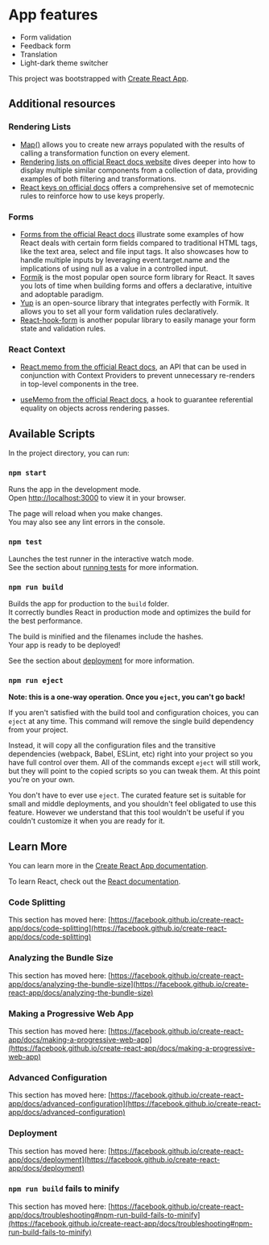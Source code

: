 # App features
- Form validation
- Feedback form
- Translation
- Light-dark theme switcher

This project was bootstrapped with [Create React App](https://github.com/facebook/create-react-app).

## Additional resources
### Rendering Lists
- [Map()](https://developer.mozilla.org/en-US/docs/Web/JavaScript/Reference/Global_Objects/Array/map)
 allows you to create new arrays populated with the results of calling a transformation function on every element. 
- [Rendering lists on official React docs website](https://beta.reactjs.org/learn/rendering-lists#rendering-data-from-arrays)
 dives deeper into how to display multiple similar components from a collection of data, providing examples of both filtering and transformations.
- [React keys on official docs](https://beta.reactjs.org/learn/rendering-lists#where-to-get-your-key)
 offers a comprehensive set of memotecnic rules to reinforce how to use keys properly.

### Forms
- [Forms from the official React docs](https://reactjs.org/docs/forms.html) illustrate some examples of how React deals with certain form fields compared to traditional HTML tags, like the text area, select and file input tags. It also showcases how to handle multiple inputs by leveraging event.target.name and the implications of using null as a value in a controlled input.
- [Formik](https://formik.org/) is the most popular open source form library for React. It saves you lots of time when building forms and offers a declarative, intuitive and adoptable paradigm. 
- [Yup](https://github.com/jquense/yup) is an open-source library that integrates perfectly with Formik. It allows you to set all your form validation rules declaratively.
- [React-hook-form](https://github.com/jquense/yup) is another popular library to easily manage your form state and validation rules.

### React Context
- [React.memo from the official React docs](https://reactjs.org/docs/react-api.html#reactmemo), an API that can be used in conjunction with Context Providers to prevent unnecessary re-renders in top-level components in the tree. 

- [useMemo from the official React docs](https://reactjs.org/docs/hooks-reference.html#usememo), a hook to guarantee referential equality on objects across rendering passes.







## Available Scripts

In the project directory, you can run:

### `npm start`

Runs the app in the development mode.\
Open [http://localhost:3000](http://localhost:3000) to view it in your browser.

The page will reload when you make changes.\
You may also see any lint errors in the console.

### `npm test`

Launches the test runner in the interactive watch mode.\
See the section about [running tests](https://facebook.github.io/create-react-app/docs/running-tests) for more information.

### `npm run build`

Builds the app for production to the `build` folder.\
It correctly bundles React in production mode and optimizes the build for the best performance.

The build is minified and the filenames include the hashes.\
Your app is ready to be deployed!

See the section about [deployment](https://facebook.github.io/create-react-app/docs/deployment) for more information.

### `npm run eject`

**Note: this is a one-way operation. Once you `eject`, you can't go back!**

If you aren't satisfied with the build tool and configuration choices, you can `eject` at any time. This command will remove the single build dependency from your project.

Instead, it will copy all the configuration files and the transitive dependencies (webpack, Babel, ESLint, etc) right into your project so you have full control over them. All of the commands except `eject` will still work, but they will point to the copied scripts so you can tweak them. At this point you're on your own.

You don't have to ever use `eject`. The curated feature set is suitable for small and middle deployments, and you shouldn't feel obligated to use this feature. However we understand that this tool wouldn't be useful if you couldn't customize it when you are ready for it.

## Learn More

You can learn more in the [Create React App documentation](https://facebook.github.io/create-react-app/docs/getting-started).

To learn React, check out the [React documentation](https://reactjs.org/).

### Code Splitting

This section has moved here: [https://facebook.github.io/create-react-app/docs/code-splitting](https://facebook.github.io/create-react-app/docs/code-splitting)

### Analyzing the Bundle Size

This section has moved here: [https://facebook.github.io/create-react-app/docs/analyzing-the-bundle-size](https://facebook.github.io/create-react-app/docs/analyzing-the-bundle-size)

### Making a Progressive Web App

This section has moved here: [https://facebook.github.io/create-react-app/docs/making-a-progressive-web-app](https://facebook.github.io/create-react-app/docs/making-a-progressive-web-app)

### Advanced Configuration

This section has moved here: [https://facebook.github.io/create-react-app/docs/advanced-configuration](https://facebook.github.io/create-react-app/docs/advanced-configuration)

### Deployment

This section has moved here: [https://facebook.github.io/create-react-app/docs/deployment](https://facebook.github.io/create-react-app/docs/deployment)

### `npm run build` fails to minify

This section has moved here: [https://facebook.github.io/create-react-app/docs/troubleshooting#npm-run-build-fails-to-minify](https://facebook.github.io/create-react-app/docs/troubleshooting#npm-run-build-fails-to-minify)
